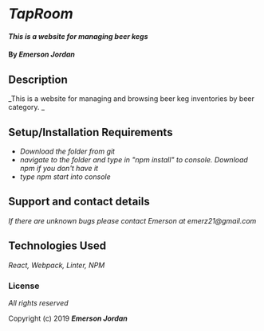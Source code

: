# _TapRoom_

#### _This is a website for managing beer kegs_

#### By _**Emerson Jordan**_

## Description

_This is a website for managing and browsing beer keg inventories by beer category. _



## Setup/Installation Requirements

* _Download the folder from git_
* _navigate to the folder and type in "npm install" to console. Download npm if you don't have it_
* _type npm start into console_


## Support and contact details

_If there are unknown bugs please contact Emerson at emerz21@gmail.com_

## Technologies Used

_React, Webpack, Linter, NPM_

### License

*All rights reserved*

Copyright (c) 2019 **_Emerson Jordan_**